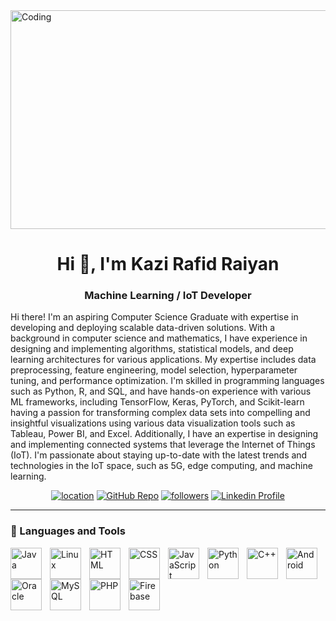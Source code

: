 
<img align="center" alt="Coding" width = "1000" height="350" src="https://wildcat.vc/wp-content/uploads/2017/03/C3IoT-banner-blue.png">

<h1 align="center">Hi 👋, I'm Kazi Rafid Raiyan</h1>
<h3 align="center">Machine Learning / IoT Developer</h3>


Hi there! I'm an aspiring Computer Science Graduate with expertise in developing and deploying scalable data-driven solutions. With a background in computer science and mathematics, I have experience in designing and implementing algorithms, statistical models, and deep learning architectures for various applications. My expertise includes data preprocessing, feature engineering, model selection, hyperparameter tuning, and performance optimization. I'm skilled in programming languages such as Python, R, and SQL, and have hands-on experience with various ML frameworks, including TensorFlow, Keras, PyTorch, and Scikit-learn having a passion for transforming complex data sets into compelling and insightful visualizations using various data visualization tools such as Tableau, Power BI, and Excel.  Additionally, I have an expertise in designing and implementing connected systems that leverage the Internet of Things (IoT). I'm passionate about staying up-to-date with the latest trends and technologies in the IoT space, such as 5G, edge computing, and machine learning.

   <p align="center">
      <a href="https://www.google.com.bd/maps/place/Dhaka/@23.7805733,90.2791952,11z/data=!3m1!4b1!4m5!3m4!1s0x3755b8b087026b81:0x8fa563bbdd5904c2!8m2!3d23.810332!4d90.4125181">
         <img alt="location" title="location" src="https://custom-icon-badges.demolab.com/badge/Dhaka-Bangladesh-purple?style=for-the-badge&logo=location&logoColor=white"/></a> 
    <a href="https://github.com/kazi031?tab=repositories">
         <img alt="GitHub Repo" title="GitHub Repo" src="https://custom-icon-badges.demolab.com/badge/-My%20Repos-blue?style=for-the-badge&logoColor=white&logo=repo"/></a>     
      <a href="https://kazirafidraiyan031.wixsite.com/mysite">
         <img alt="followers" title="Follow me on Github" src="https://custom-icon-badges.demolab.com/badge/-Discuss-plum?style=for-the-badge&logo=comment-discussion&logoColor=black"/></a>
      <a href="https://www.linkedin.com/in/kazi031/">
         <img alt="Linkedin Profile" title="Linkedin" src="https://custom-icon-badges.demolab.com/badge/-Linkedin-blue?style=for-the-badge&logo=workflow&logoColor=white"/></a>
   </p>

---

### 🧰 Languages and Tools

<img align="left" alt="Java" width="50px" style="padding-right:10px;" src="https://cdn.jsdelivr.net/gh/devicons/devicon/icons/java/java-original.svg"/>
<img align="left" alt="Linux" width="50px" style="padding-right:10px;" src="https://cdn.jsdelivr.net/gh/devicons/devicon/icons/linux/linux-original.svg" />
<img align="left" alt="HTML" width="50px" style="padding-right:10px;" src="https://cdn.jsdelivr.net/gh/devicons/devicon/icons/html5/html5-plain.svg" />
<img align="left" alt="CSS" width="50px" style="padding-right:10px;" src="https://cdn.jsdelivr.net/gh/devicons/devicon/icons/css3/css3-plain.svg" />
<img align="left" alt="JavaScript" width="50px" style="padding-right:10px;" src="https://cdn.jsdelivr.net/gh/devicons/devicon/icons/javascript/javascript-plain.svg" />
<img align="left" alt="Python" width="50px" style="padding-right:10px;" src="https://cdn.jsdelivr.net/gh/devicons/devicon/icons/python/python-plain.svg" />
<img align="left" alt="C++" width="50px" style="padding-right:10px;" src="https://cdn.jsdelivr.net/gh/devicons/devicon/icons/cplusplus/cplusplus-line.svg" />
<img align="left" alt="Android" width="50px" style="padding-right:10px;" src="https://cdn.jsdelivr.net/gh/devicons/devicon/icons/android/android-original.svg" />
<img align="left" alt="Oracle" width="50px" style="padding-right:10px;" src="https://cdn.jsdelivr.net/gh/devicons/devicon/icons/oracle/oracle-original.svg" />
<img align="left" alt="MySQL" width="50px" style="padding-right:10px;" src="https://cdn.jsdelivr.net/gh/devicons/devicon/icons/mysql/mysql-original.svg" />
<img align="left" alt="PHP" width="50px" style="padding-right:10px;" src="https://cdn.jsdelivr.net/gh/devicons/devicon/icons/php/php-original.svg" />
<img align="left" alt="Firebase" width="50px" style="padding-right:10px;" src="https://cdn.jsdelivr.net/gh/devicons/devicon/icons/firebase/firebase-plain-wordmark.svg" />
<br />
